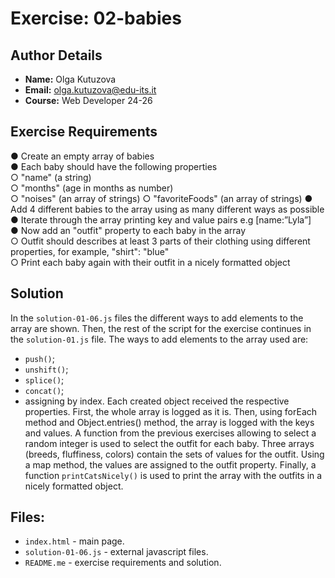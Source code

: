 # Exercise: 02-babies

## Author Details
- **Name:** Olga Kutuzova  
- **Email:** olga.kutuzova@edu-its.it  
- **Course:** Web Developer 24-26


## Exercise Requirements
● Create an empty array of babies  
● Each baby should have the following properties  
○ "name" (a string)   
○ "months" (age in months as number)   
○ "noises" (an array of strings) 
○ "favoriteFoods" (an array of strings) 
● Add 4 different babies to the array using as many different ways as possible  
● Iterate through the array printing key and value pairs e.g [name:”Lyla”]  
● Now add an "outfit" property to each baby in the array  
○ Outfit should describes at least 3 parts of their clothing using different properties, for 
example, "shirt": "blue"  
○ Print each baby again with their outfit in a nicely formatted object  

## Solution
In the `solution-01-06.js` files the different ways to add elements to the array are shown. Then, the rest of the script for the exercise continues in the `solution-01.js` file. 
The ways to add elements to the array used are: 
- `push()`;
- `unshift()`;
- `splice()`;
- `concat()`;
- assigning by index.
Each created object received the respective properties. First, the whole array is logged as it is.
Then, using forEach method and Object.entries() method, the array is logged with the keys and values.
A function from the previous exercises allowing to select a random integer is used to select the outfit for each baby.
Three arrays (breeds, fluffiness, colors) contain the sets of values for the outfit. Using a map method, the values are assigned to the outfit property. 
Finally, a function `printCatsNicely()` is used to print the array with the outfits in a nicely formatted object.


## Files:
- `index.html` - main page.
- `solution-01-06.js` - external javascript files.
- `README.me` - exercise requirements and solution. 

